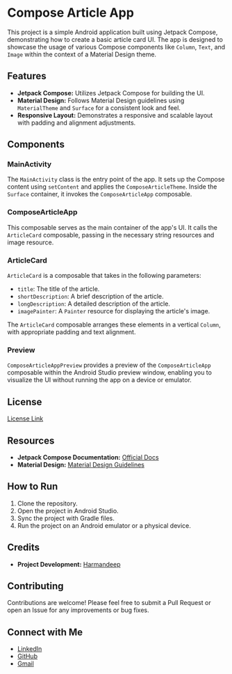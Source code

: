 # Compose Article App

This project is a simple Android application built using Jetpack Compose, demonstrating how to create a basic article card UI. The app is designed to showcase the usage of various Compose components like `Column`, `Text`, and `Image` within the context of a Material Design theme.

## Features

- **Jetpack Compose:** Utilizes Jetpack Compose for building the UI.
- **Material Design:** Follows Material Design guidelines using `MaterialTheme` and `Surface` for a consistent look and feel.
- **Responsive Layout:** Demonstrates a responsive and scalable layout with padding and alignment adjustments.

## Components

### MainActivity

The `MainActivity` class is the entry point of the app. It sets up the Compose content using `setContent` and applies the `ComposeArticleTheme`. Inside the `Surface` container, it invokes the `ComposeArticleApp` composable.

### ComposeArticleApp

This composable serves as the main container of the app's UI. It calls the `ArticleCard` composable, passing in the necessary string resources and image resource.

### ArticleCard

`ArticleCard` is a composable that takes in the following parameters:
- `title`: The title of the article.
- `shortDescription`: A brief description of the article.
- `longDescription`: A detailed description of the article.
- `imagePainter`: A `Painter` resource for displaying the article's image.

The `ArticleCard` composable arranges these elements in a vertical `Column`, with appropriate padding and text alignment.

### Preview

`ComposeArticleAppPreview` provides a preview of the `ComposeArticleApp` composable within the Android Studio preview window, enabling you to visualize the UI without running the app on a device or emulator.

## License
[License Link](https://www.apache.org/licenses/LICENSE-2.0)

## Resources

- **Jetpack Compose Documentation:** [Official Docs](https://developer.android.com/jetpack/compose/documentation)
- **Material Design:** [Material Design Guidelines](https://material.io/design)

## How to Run

1. Clone the repository.
2. Open the project in Android Studio.
3. Sync the project with Gradle files.
4. Run the project on an Android emulator or a physical device.

## Credits

- **Project Development:** [Harmandeep](mailto:sharmandeep954@gmail.com)

## Contributing

Contributions are welcome! Please feel free to submit a Pull Request or open an Issue for any improvements or bug fixes.

## Connect with Me

- [LinkedIn](https://www.linkedin.com/in/harmandeep-87032918b/)
- [GitHub]([https://github.com/Harmandeep01)
- [Gmail](mailto:sharmandeep954@gmail.com)
